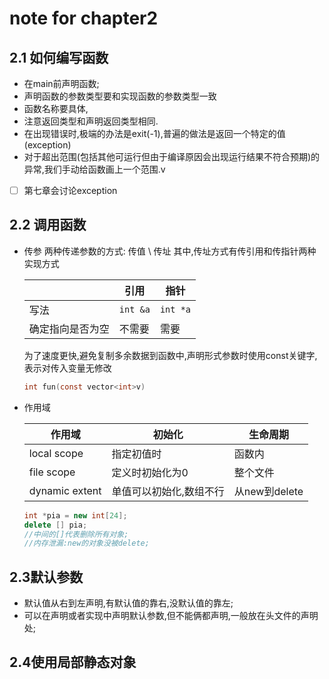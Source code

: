 # note for chapter2

## 2.1 如何编写函数

- 在main前声明函数;
- 声明函数的参数类型要和实现函数的参数类型一致
- 函数名称要具体,
- 注意返回类型和声明返回类型相同.
- 在出现错误时,极端的办法是exit(-1),普遍的做法是返回一个特定的值(exception)
- 对于超出范围(包括其他可运行但由于编译原因会出现运行结果不符合预期)的异常,我们手动给函数画上一个范围.v
- [ ] 第七章会讨论exception

## 2.2 调用函数

- 传参
    两种传递参数的方式: 传值 \ 传址
    其中,传址方式有传引用和传指针两种实现方式

    | | 引用 | 指针
    ----- | ---- | -----
    写法 | ```int &a``` | ```int *a```
    确定指向是否为空 | 不需要 | 需要 |

    为了速度更快,避免复制多余数据到函数中,声明形式参数时使用const关键字,表示对传入变量无修改

    ```c
    int fun(const vector<int>v)
    ```



- 作用域

  作用域 | 初始化 | 生命周期 |
  ---|---|---
  local scope| 指定初值时 | 函数内
  file scope | 定义时初始化为0 | 整个文件
  dynamic extent | 单值可以初始化,数组不行 | 从new到delete

  ```c++
  int *pia = new int[24];
  delete [] pia;
  //中间的[]代表删除所有对象;
  //内存泄漏:new的对象没被delete;
  ```

## 2.3默认参数

- 默认值从右到左声明,有默认值的靠右,没默认值的靠左;
- 可以在声明或者实现中声明默认参数,但不能俩都声明,一般放在头文件的声明处;
  
## 2.4使用局部静态对象
